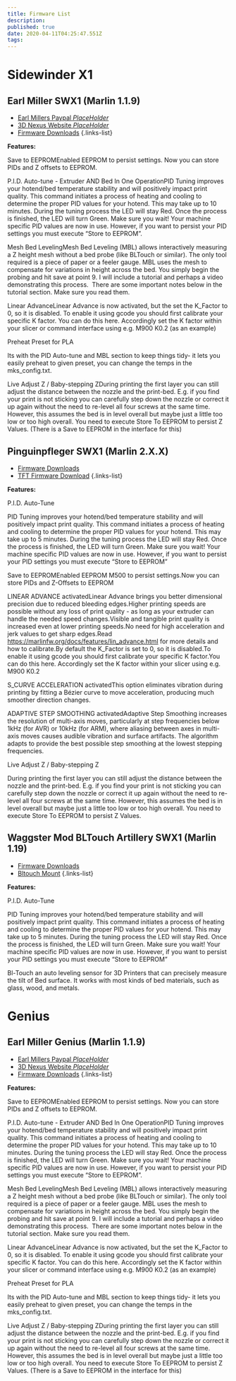 ```yaml
---
title: Firmware List
description: 
published: true
date: 2020-04-11T04:25:47.551Z
tags: 
---
```


# Sidewinder X1
## Earl Miller SWX1 (Marlin 1.1.9)
- [Earl Millers Paypal *PlaceHolder*](https://www.paypal.me/ancientwolfgr)
- [3D Nexus Website *PlaceHolder*](https://3d-nexus.com/)
- [Firmware Downloads](https://3d-nexus.com/resources/file-archives/download/5-printer-firmware/11-artillery-swx1-marlin-1-1-9-advanced-firmware-and-gui)
{.links-list}

**Features:**

Save to EEPROMEnabled EEPROM to persist settings. Now you can store PIDs and Z offsets to EEPROM.

P.I.D. Auto-tune - Extruder AND Bed In One OperationPID Tuning improves your hotend/bed temperature stability and will positively impact print quality. This command initiates a process of heating and cooling to determine the proper PID values for your hotend. This may take up to 10 minutes. During the tuning process the LED will stay Red. Once the process is finished, the LED will turn Green. Make sure you wait! Your machine specific PID values are now in use. However, if you want to persist your PID settings you must execute “Store to EEPROM”.

Mesh Bed LevelingMesh Bed Leveling (MBL) allows interactively measuring a Z height mesh without a bed probe (like BLTouch or similar). The only tool required is a piece of paper or a feeler gauge. MBL uses the mesh to compensate for variations in height across the bed. You simply begin the probing and hit save at point 9. I will include a tutorial and perhaps a video demonstrating this process.  There are some important notes below in the tutorial section. Make sure you read them.

Linear AdvanceLinear Advance is now activated, but the set the K_Factor to 0, so it is disabled. To enable it using gcode you should first calibrate your specific K factor. You can do this here. Accordingly set the K factor within your slicer or command interface using e.g. M900 K0.2 (as an example)

Preheat Preset for PLA

Its with the PID Auto-tune and MBL section to keep things tidy- it lets you easily preheat to given preset, you can change the temps in the mks_config.txt.

Live Adjust Z / Baby-stepping ZDuring printing the first layer you can still adjust the distance between the nozzle and the print-bed. E.g. if you find your print is not sticking you can carefully step down the nozzle or correct it up again without the need to re-level all four screws at the same time. However, this assumes the bed is in level overall but maybe just a little too low or too high overall. You need to execute Store To EEPROM to persist Z Values. (There is a Save to EEPROM in the interface for this)

## Pinguinpfleger SWX1 (Marlin 2.X.X)
- [Firmware Downloads](https://www.google.com)
- [TFT Firmware Download](https://www.google.com)
{.links-list}

**Features:**

P.I.D. Auto-Tune

PID Tuning improves your hotend/bed temperature stability and will positively impact print quality. This command initiates a process of heating and cooling to determine the proper PID values for your hotend. This may take up to 5 minutes. During the tuning process the LED will stay Red. Once the process is finished, the LED will turn Green. Make sure you wait! Your machine specific PID values are now in use. However, if you want to persist your PID settings you must execute “Store to EEPROM”

Save to EEPROMEnabled EEPROM M500 to persist settings.Now you can store PIDs and Z-Offsets to EEPROM

LINEAR ADVANCE activatedLinear Advance brings you better dimensional precision due to reduced bleeding edges.Higher printing speeds are possible without any loss of print quality - as long as your extruder can handle the needed speed changes.Visible and tangible print quality is increased even at lower printing speeds.No need for high acceleration and jerk values to get sharp edges.Read https://marlinfw.org/docs/features/lin_advance.html for more details and how to calibrate.By default the K_Factor is set to 0, so it is disabled.To enable it using gcode you should first calibrate your specific K factor.You can do this here. Accordingly set the K factor within your slicer using e.g. M900 K0.2

S_CURVE ACCELERATION activatedThis option eliminates vibration during printing by fitting a Bézier curve to move acceleration, producing much smoother direction changes.

ADAPTIVE STEP SMOOTHING activatedAdaptive Step Smoothing increases the resolution of multi-axis moves, particularly at step frequencies below 1kHz (for AVR) or 10kHz (for ARM), where aliasing between axes in multi-axis moves causes audible vibration and surface artifacts. The algorithm adapts to provide the best possible step smoothing at the lowest stepping frequencies.

Live Adjust Z / Baby-stepping Z

During printing the first layer you can still adjust the distance between the nozzle and the print-bed. E.g. if you find your print is not sticking you can carefully step down the nozzle or correct it up again without the need to re-level all four screws at the same time. However, this assumes the bed is in level overall but maybe just a little too low or too high overall. You need to execute Store To EEPROM to persist Z Values.

## Waggster Mod BLTouch Artillery SWX1 (Marlin 1.19)

- [Firmware Downloads](https://pretendprusa.co.uk/index.php?action=downloads;cat=5)
- [Bltouch Mount](https://www.thingiverse.com/thing:3716043)
{.links-list}

**Features:**

P.I.D. Auto-Tune

PID Tuning improves your hotend/bed temperature stability and will positively impact print quality. This command initiates a process of heating and cooling to determine the proper PID values for your hotend. This may take up to 5 minutes. During the tuning process the LED will stay Red. Once the process is finished, the LED will turn Green. Make sure you wait! Your machine specific PID values are now in use. However, if you want to persist your PID settings you must execute “Store to EEPROM”

Bl-Touch an auto leveling sensor for 3D Printers that can precisely measure the tilt of Bed surface. It works with most kinds of bed materials, such as glass, wood, and metals.


# Genius
## Earl Miller Genius (Marlin 1.1.9)
- [Earl Millers Paypal *PlaceHolder*](https://www.paypal.me/ancientwolfgr)
- [3D Nexus Website *PlaceHolder*](https://3d-nexus.com/)
- [Firmware Downloads](https://3d-nexus.com/resources/file-archives/download/5-printer-firmware/12-artillery-genius-marlin-1-1-9-advanced-firmware-and-gui)
{.links-list}

**Features:**

Save to EEPROMEnabled EEPROM to persist settings. Now you can store PIDs and Z offsets to EEPROM.

P.I.D. Auto-tune - Extruder AND Bed In One OperationPID Tuning improves your hotend/bed temperature stability and will positively impact print quality. This command initiates a process of heating and cooling to determine the proper PID values for your hotend. This may take up to 10 minutes. During the tuning process the LED will stay Red. Once the process is finished, the LED will turn Green. Make sure you wait! Your machine specific PID values are now in use. However, if you want to persist your PID settings you must execute “Store to EEPROM”.

Mesh Bed LevelingMesh Bed Leveling (MBL) allows interactively measuring a Z height mesh without a bed probe (like BLTouch or similar). The only tool required is a piece of paper or a feeler gauge. MBL uses the mesh to compensate for variations in height across the bed. You simply begin the probing and hit save at point 9. I will include a tutorial and perhaps a video demonstrating this process.  There are some important notes below in the tutorial section. Make sure you read them.

Linear AdvanceLinear Advance is now activated, but the set the K_Factor to 0, so it is disabled. To enable it using gcode you should first calibrate your specific K factor. You can do this here. Accordingly set the K factor within your slicer or command interface using e.g. M900 K0.2 (as an example)

Preheat Preset for PLA

Its with the PID Auto-tune and MBL section to keep things tidy- it lets you easily preheat to given preset, you can change the temps in the mks_config.txt.

Live Adjust Z / Baby-stepping ZDuring printing the first layer you can still adjust the distance between the nozzle and the print-bed. E.g. if you find your print is not sticking you can carefully step down the nozzle or correct it up again without the need to re-level all four screws at the same time. However, this assumes the bed is in level overall but maybe just a little too low or too high overall. You need to execute Store To EEPROM to persist Z Values. (There is a Save to EEPROM in the interface for this)